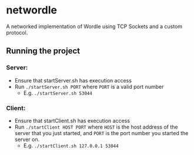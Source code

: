 # networdle
A networked implementation of Wordle using TCP Sockets and a custom protocol.

## Running the project

### Server:
- Ensure that startServer.sh has execution access
- Run `./startServer.sh PORT` where `PORT` is a valid port number
    - E.g. `./startServer.sh 53044`

### Client:
- Ensure that startClient.sh has execution access
- Run `./startClient HOST PORT` where `HOST` is the host address of the server that you just started, and `PORT` is the port number you started the server on.
    - E.g. `./startClient.sh 127.0.0.1 53044`
